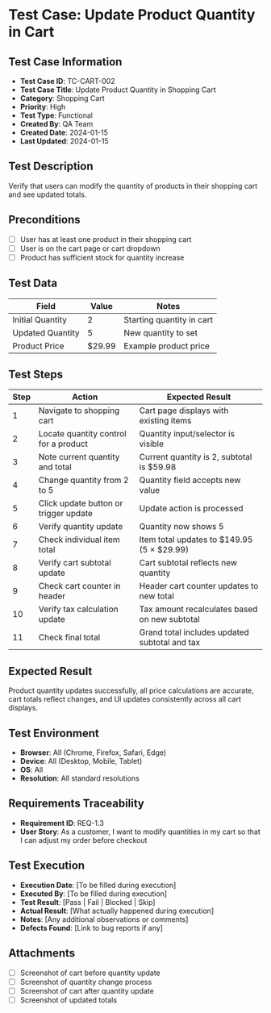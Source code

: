 # Test Case: Update Product Quantity in Cart

## Test Case Information
- **Test Case ID**: TC-CART-002
- **Test Case Title**: Update Product Quantity in Shopping Cart
- **Category**: Shopping Cart
- **Priority**: High
- **Test Type**: Functional
- **Created By**: QA Team
- **Created Date**: 2024-01-15
- **Last Updated**: 2024-01-15

## Test Description
Verify that users can modify the quantity of products in their shopping cart and see updated totals.

## Preconditions
- [ ] User has at least one product in their shopping cart
- [ ] User is on the cart page or cart dropdown
- [ ] Product has sufficient stock for quantity increase

## Test Data
| Field | Value | Notes |
|-------|-------|-------|
| Initial Quantity | 2 | Starting quantity in cart |
| Updated Quantity | 5 | New quantity to set |
| Product Price | $29.99 | Example product price |

## Test Steps
| Step | Action | Expected Result |
|------|--------|-----------------|
| 1 | Navigate to shopping cart | Cart page displays with existing items |
| 2 | Locate quantity control for a product | Quantity input/selector is visible |
| 3 | Note current quantity and total | Current quantity is 2, subtotal is $59.98 |
| 4 | Change quantity from 2 to 5 | Quantity field accepts new value |
| 5 | Click update button or trigger update | Update action is processed |
| 6 | Verify quantity update | Quantity now shows 5 |
| 7 | Check individual item total | Item total updates to $149.95 (5 × $29.99) |
| 8 | Verify cart subtotal update | Cart subtotal reflects new quantity |
| 9 | Check cart counter in header | Header cart counter updates to new total |
| 10 | Verify tax calculation update | Tax amount recalculates based on new subtotal |
| 11 | Check final total | Grand total includes updated subtotal and tax |

## Expected Result
Product quantity updates successfully, all price calculations are accurate, cart totals reflect changes, and UI updates consistently across all cart displays.

## Test Environment
- **Browser**: All (Chrome, Firefox, Safari, Edge)
- **Device**: All (Desktop, Mobile, Tablet)
- **OS**: All
- **Resolution**: All standard resolutions

## Requirements Traceability
- **Requirement ID**: REQ-1.3
- **User Story**: As a customer, I want to modify quantities in my cart so that I can adjust my order before checkout

## Test Execution
- **Execution Date**: [To be filled during execution]
- **Executed By**: [To be filled during execution]
- **Test Result**: [Pass | Fail | Blocked | Skip]
- **Actual Result**: [What actually happened during execution]
- **Notes**: [Any additional observations or comments]
- **Defects Found**: [Link to bug reports if any]

## Attachments
- [ ] Screenshot of cart before quantity update
- [ ] Screenshot of quantity change process
- [ ] Screenshot of cart after quantity update
- [ ] Screenshot of updated totals